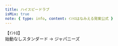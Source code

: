 ```yaml
---
title: ハイスピードラブ
isMix: true
note: { type: info, content: ｲﾝﾄﾛはなみえる発案公式 }
---
```


【ｲﾝﾄﾛ】<br />
始動なしスタンダード → ジャパニーズ<br />
